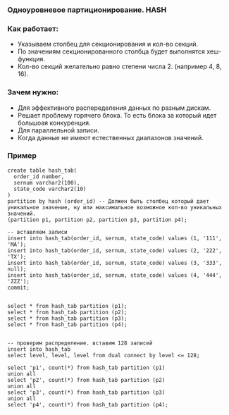 ### Одноуровневое партиционирование. HASH

### Как работает: 
  - Указываем столбец для секционирования и кол-во секций.
  - По значениям секционированного столбца будет выполнятся хеш-функция.
  - Кол-во секций желательно равно степени числа 2. (например 4, 8, 16).

### Зачем нужно:
  - Для эффективного распеределения данных по разным дискам.
  - Решает проблему горячего блока. То есть блока за который идет большоая конкуренция.
  - Для параллельной записи.
  - Когда данные не имеют естественных диапазонов значений.

### Пример
````
create table hash_tab(
  order_id number,
  sernum varchar2(100),
  state_code varchar2(10)
)
partition by hash (order_id) -- Должен быть столбец который дает уникальное значение, ну или максимальное возможное кол-во уникальных значений.
(partition p1, partition p2, partition p3, partition p4);

-- вставляем записи
insert into hash_tab(order_id, sernum, state_code) values (1, '111', 'MA');
insert into hash_tab(order_id, sernum, state_code) values (2, '222', 'TX');
insert into hash_tab(order_id, sernum, state_code) values (3, '333', null);
insert into hash_tab(order_id, sernum, state_code) values (4, '444', 'ZZZ');
commit;


select * from hash_tab partition (p1);
select * from hash_tab partition (p2);
select * from hash_tab partition (p3);
select * from hash_tab partition (p4);


-- проверим распределение. вставим 128 записей
insert into hash_tab
select level, level, level from dual connect by level <= 128;

select 'p1', count(*) from hash_tab partition (p1)
union all
select 'p2', count(*) from hash_tab partition (p2)
union all
select 'p3', count(*) from hash_tab partition (p3)
union all
select 'p4', count(*) from hash_tab partition (p4);
````